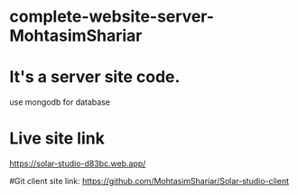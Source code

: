 # complete-website-server-MohtasimShariar

# It's a server site code.
use mongodb for database 

# Live site link

https://solar-studio-d83bc.web.app/

#Git client site link:  https://github.com/MohtasimShariar/Solar-studio-client


